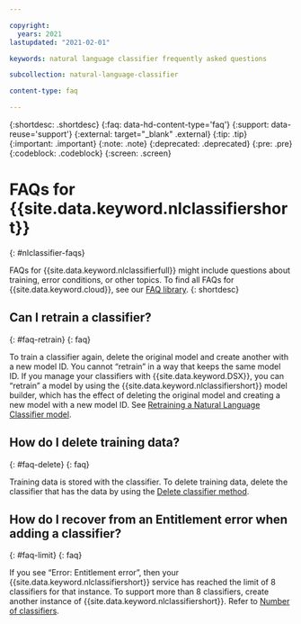 ```yaml
---

copyright:
  years: 2021
lastupdated: "2021-02-01"

keywords: natural language classifier frequently asked questions

subcollection: natural-language-classifier

content-type: faq

---
```



{:shortdesc: .shortdesc}
{:faq: data-hd-content-type='faq'}
{:support: data-reuse='support'}
{:external: target="_blank" .external}
{:tip: .tip}
{:important: .important}
{:note: .note}
{:deprecated: .deprecated}
{:pre: .pre}
{:codeblock: .codeblock}
{:screen: .screen}


# FAQs for {{site.data.keyword.nlclassifiershort}}
{: #nlclassifier-faqs}

FAQs for {{site.data.keyword.nlclassifierfull}} might include questions about training, error conditions, or other topics. To find all FAQs for {{site.data.keyword.cloud}}, see our [FAQ library](/docs/faqs).
{: shortdesc}

## Can I retrain a classifier?
{: #faq-retrain}
{: faq}

To train a classifier again, delete the original model and create another with a new model ID. You cannot “retrain” in a way that keeps the same model ID.  If you manage your classifiers with {{site.data.keyword.DSX}}, you can “retrain” a model by using the {{site.data.keyword.nlclassifiershort}} model builder, which has the effect of deleting the original model and creating a new model with a new model ID. See [Retraining a Natural Language Classifier model](https://dataplatform.cloud.ibm.com/docs/content/wsj/analyze-data/nlc-retrain.html).

## How do I delete training data?
{: #faq-delete}
{: faq}

Training data is stored with the classifier.  To delete training data, delete the classifier that has the data by using the [Delete classifier method](/apidocs/natural-language-classifier#deleteclassifier).


## How do I recover from an Entitlement error when adding a classifier?
{: #faq-limit}
{: faq}

If you see “Error: Entitlement error”, then your {{site.data.keyword.nlclassifiershort}} service has reached the limit of 8 classifiers for that instance. To support more than 8 classifiers, create another instance of {{site.data.keyword.nlclassifiershort}}. Refer to [Number of classifiers](/docs/natural-language-classifier?topic=natural-language-classifier-best-practices-overview#classifier-limits).
